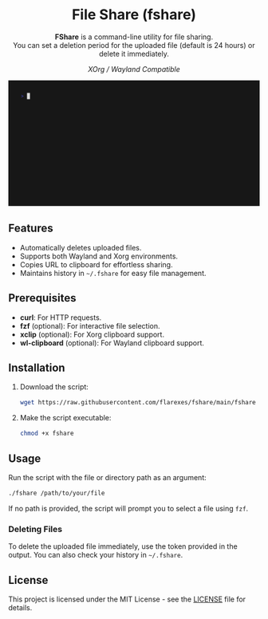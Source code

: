 # <center>File Share (fshare)</center>

<p align="center">
    <strong>FShare</strong> is a command-line utility for file sharing. <br>You can set a deletion period for the uploaded file (default is 24 hours) or delete it immediately.
</p>

*<p align="center">XOrg / Wayland Compatible</p>*

<p align="center">
    <img width="560" src="./demo.gif" alt="Demo GIF" />
</p>


## Features

- Automatically deletes uploaded files.
- Supports both Wayland and Xorg environments.
- Copies URL to clipboard for effortless sharing.
- Maintains history in `~/.fshare` for easy file management.

## Prerequisites

- **curl**: For HTTP requests.
- **fzf** (optional): For interactive file selection.
- **xclip** (optional): For Xorg clipboard support.
- **wl-clipboard** (optional): For Wayland clipboard support.

## Installation

1. Download the script:

   ```bash
   wget https://raw.githubusercontent.com/flarexes/fshare/main/fshare
   ```

2. Make the script executable:

   ```bash
   chmod +x fshare
   ```

## Usage

Run the script with the file or directory path as an argument:

```bash
./fshare /path/to/your/file
```

If no path is provided, the script will prompt you to select a file using `fzf`.

### Deleting Files

To delete the uploaded file immediately, use the token provided in the output. You can also check your history in `~/.fshare`.

## License

This project is licensed under the MIT License - see the [LICENSE](LICENSE) file for details.
